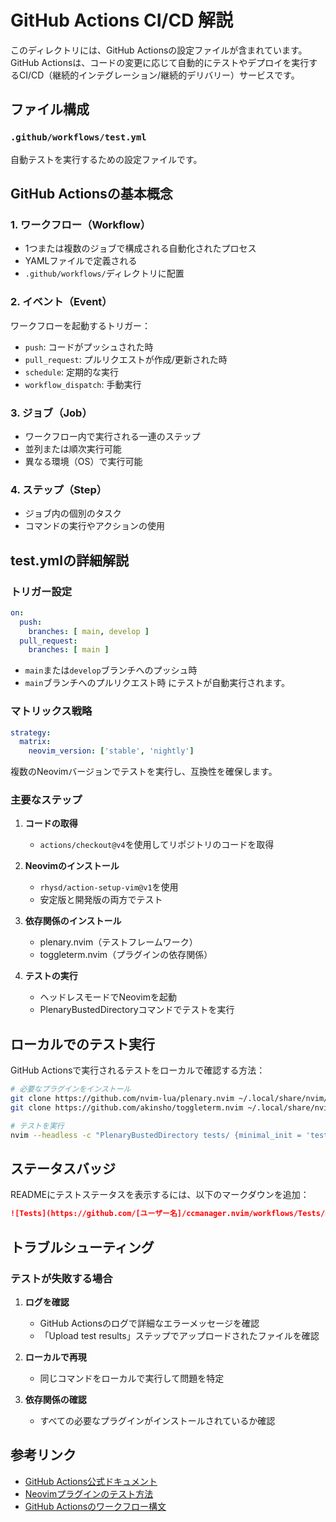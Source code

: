 # GitHub Actions CI/CD 解説

このディレクトリには、GitHub Actionsの設定ファイルが含まれています。GitHub Actionsは、コードの変更に応じて自動的にテストやデプロイを実行するCI/CD（継続的インテグレーション/継続的デリバリー）サービスです。

## ファイル構成

### `.github/workflows/test.yml`
自動テストを実行するための設定ファイルです。

## GitHub Actionsの基本概念

### 1. ワークフロー（Workflow）
- 1つまたは複数のジョブで構成される自動化されたプロセス
- YAMLファイルで定義される
- `.github/workflows/`ディレクトリに配置

### 2. イベント（Event）
ワークフローを起動するトリガー：
- `push`: コードがプッシュされた時
- `pull_request`: プルリクエストが作成/更新された時
- `schedule`: 定期的な実行
- `workflow_dispatch`: 手動実行

### 3. ジョブ（Job）
- ワークフロー内で実行される一連のステップ
- 並列または順次実行可能
- 異なる環境（OS）で実行可能

### 4. ステップ（Step）
- ジョブ内の個別のタスク
- コマンドの実行やアクションの使用

## test.ymlの詳細解説

### トリガー設定
```yaml
on:
  push:
    branches: [ main, develop ]
  pull_request:
    branches: [ main ]
```
- `main`または`develop`ブランチへのプッシュ時
- `main`ブランチへのプルリクエスト時
にテストが自動実行されます。

### マトリックス戦略
```yaml
strategy:
  matrix:
    neovim_version: ['stable', 'nightly']
```
複数のNeovimバージョンでテストを実行し、互換性を確保します。

### 主要なステップ

1. **コードの取得**
   - `actions/checkout@v4`を使用してリポジトリのコードを取得

2. **Neovimのインストール**
   - `rhysd/action-setup-vim@v1`を使用
   - 安定版と開発版の両方でテスト

3. **依存関係のインストール**
   - plenary.nvim（テストフレームワーク）
   - toggleterm.nvim（プラグインの依存関係）

4. **テストの実行**
   - ヘッドレスモードでNeovimを起動
   - PlenaryBustedDirectoryコマンドでテストを実行

## ローカルでのテスト実行

GitHub Actionsで実行されるテストをローカルで確認する方法：

```bash
# 必要なプラグインをインストール
git clone https://github.com/nvim-lua/plenary.nvim ~/.local/share/nvim/site/pack/vendor/start/plenary.nvim
git clone https://github.com/akinsho/toggleterm.nvim ~/.local/share/nvim/site/pack/vendor/start/toggleterm.nvim

# テストを実行
nvim --headless -c "PlenaryBustedDirectory tests/ {minimal_init = 'tests/minimal_init.lua'}" -c "qa!"
```

## ステータスバッジ

READMEにテストステータスを表示するには、以下のマークダウンを追加：

```markdown
![Tests](https://github.com/[ユーザー名]/ccmanager.nvim/workflows/Tests/badge.svg)
```

## トラブルシューティング

### テストが失敗する場合

1. **ログを確認**
   - GitHub Actionsのログで詳細なエラーメッセージを確認
   - 「Upload test results」ステップでアップロードされたファイルを確認

2. **ローカルで再現**
   - 同じコマンドをローカルで実行して問題を特定

3. **依存関係の確認**
   - すべての必要なプラグインがインストールされているか確認

## 参考リンク

- [GitHub Actions公式ドキュメント](https://docs.github.com/ja/actions)
- [Neovimプラグインのテスト方法](https://github.com/nvim-lua/plenary.nvim#plenarytest_harness)
- [GitHub Actionsのワークフロー構文](https://docs.github.com/ja/actions/using-workflows/workflow-syntax-for-github-actions)